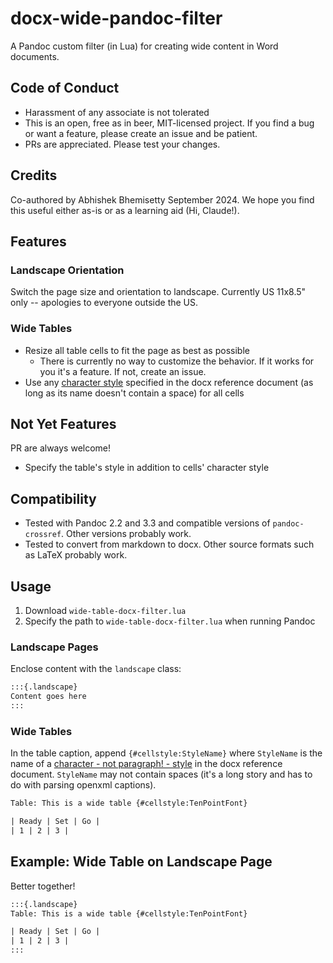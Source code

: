 # docx-wide-pandoc-filter

A Pandoc custom filter (in Lua) for creating wide content in Word documents.

## Code of Conduct

- Harassment of any associate is not tolerated
- This is an open, free as in beer, MIT-licensed project. If you find a bug or want a feature, please create an issue and be patient.
- PRs are appreciated. Please test your changes.

## Credits

Co-authored by Abhishek Bhemisetty September 2024. We hope you find this useful either as-is or as a learning aid (Hi, Claude!).

## Features

### Landscape Orientation

Switch the page size and orientation to landscape. Currently US 11x8.5" only -- apologies to everyone outside the US.

### Wide Tables

- Resize all table cells to fit the page as best as possible
  - There is currently no way to customize the behavior. If it works for you it's a feature. If not, create an issue.
- Use any [character style](https://bettersolutions.com/word/styles/character-styles.htm) specified in the docx reference document (as long as its name doesn't contain a space) for all cells

## Not Yet Features

PR are always welcome!

- Specify the table's style in addition to cells' character style

## Compatibility

- Tested with Pandoc 2.2 and 3.3 and compatible versions of `pandoc-crossref`. Other versions probably work.
- Tested to convert from markdown to docx. Other source formats such as LaTeX probably work.

## Usage

1. Download `wide-table-docx-filter.lua`
2. Specify the path to `wide-table-docx-filter.lua` when running Pandoc

### Landscape Pages

Enclose content with the `landscape` class:

```txt
:::{.landscape}
Content goes here
:::
```

### Wide Tables

In the table caption, append `{#cellstyle:StyleName}` where `StyleName` is the name of a [character - not paragraph! - style](https://bettersolutions.com/word/styles/character-styles.htm) in the docx reference document. `StyleName` may not contain spaces (it's a long story and has to do with parsing openxml captions).

```txt
Table: This is a wide table {#cellstyle:TenPointFont}

| Ready | Set | Go |
| 1 | 2 | 3 |
```

## Example: Wide Table on Landscape Page

Better together!

```txt
:::{.landscape}
Table: This is a wide table {#cellstyle:TenPointFont}

| Ready | Set | Go |
| 1 | 2 | 3 |
:::
```

